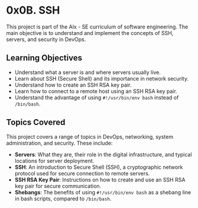 # 0x0B. SSH

This project is part of the Alx - SE curriculum of software engineering. The main objective is to understand and implement the concepts of SSH, servers, and security in DevOps.

## Learning Objectives

- Understand what a server is and where servers usually live.
- Learn about SSH (Secure Shell) and its importance in network security.
- Understand how to create an SSH RSA key pair.
- Learn how to connect to a remote host using an SSH RSA key pair.
- Understand the advantage of using `#!/usr/bin/env bash` instead of `/bin/bash`.

## Topics Covered

This project covers a range of topics in DevOps, networking, system administration, and security. These include:

- **Servers**: What they are, their role in the digital infrastructure, and typical locations for server deployment.
- **SSH**: An introduction to Secure Shell (SSH), a cryptographic network protocol used for secure connection to remote servers.
- **SSH RSA Key Pair**: Instructions on how to create and use an SSH RSA key pair for secure communication.
- **Shebangs**: The benefits of using `#!/usr/bin/env bash` as a shebang line in bash scripts, compared to `/bin/bash`.
